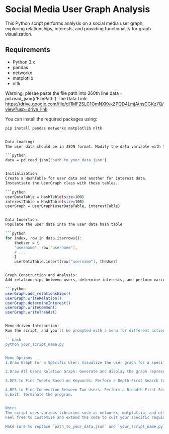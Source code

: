 # Social Media User Graph Analysis

This Python script performs analysis on a social media user graph, exploring relationships, interests, and providing functionality for graph visualization.


## Requirements

- Python 3.x
- pandas
- networkx
- matplotlib
- nltk

Warning, plesae paste the file path into 260th line 
data = pd.read_json(r'FilePath') 
The Data Link:
https://drive.google.com/file/d/1MF2SLC1OmNXKvkZPQD4LmjAtnsCGKz7Q/view?usp=drive_link

You can install the required packages using:

```bash
pip install pandas networkx matplotlib nltk


Data Loading:
The user data should be in JSON format. Modify the data variable with the path to your dataset.

```python
data = pd.read_json('path_to_your_data.json')


Initialization:
Create a HashTable for user data and another for interest data.
Instantiate the UserGraph class with these tables.

```python
userDataTable = HashTable(size=100)
interestTable = HashTable(size=100)
userGraph = UserGraph(userDataTable, interestTable)


Data Insertion:
Populate the user data into the user data hash table

```python
for index, row in data.iterrows():
    theUser = {
	"username": row["username"],
	# ...
    }
    userDataTable.insert(row["username"], theUser)


Graph Construction and Analysis:
Add relationships between users, determine interests, and perform various analyses.

```python
userGraph.add_relationships()
userGraph.writeRelation()
userGraph.determineInterest()
userGraph.writeCommon()
userGraph.writeTrends()


Menu-driven Interaction:
Run the script, and you'll be prompted with a menu for different actions.

```bash
python your_script_name.py


Menu Options
1.Draw Graph for a Specific User: Visualize the user graph for a specific user.

2.Draw All Users Relation Graph: Generate and display the graph representing relationships between all users.

3.DFS to Find Tweets Based on Keywords: Perform a Depth-First Search to find tweets based on specified keywords.

4.BFS to Find Connection Between Two Users: Perform a Breadth-First Search to find common interests between two users.
5.Exit: Terminate the program.


Notes
The script uses various libraries such as networkx, matplotlib, and nltk for graph visualization and natural language processing.
Feel free to customize and extend the code to suit your specific requirements.

Make sure to replace `path_to_your_data.json` and `your_script_name.py` with the actual paths and filenames used in your project.